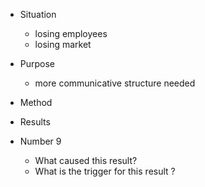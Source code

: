 - Situation 
	- losing employees 
	- losing market 
- Purpose 
	- more communicative structure needed 
- Method 
- Results 


- Number 9 
	- What caused this result? 
	- What is the trigger for this result ? 